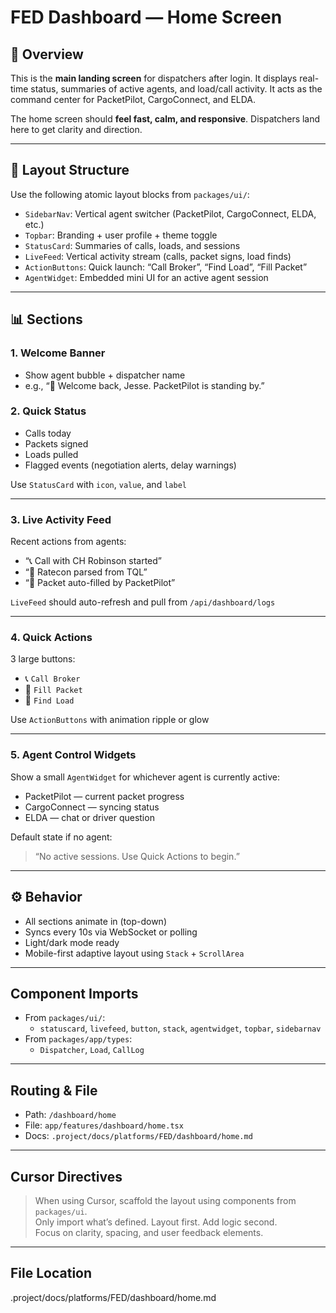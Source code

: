# FED Dashboard — Home Screen

## 🧭 Overview

This is the **main landing screen** for dispatchers after login. It displays real-time status, summaries of active agents, and load/call activity. It acts as the command center for PacketPilot, CargoConnect, and ELDA.

The home screen should **feel fast, calm, and responsive**. Dispatchers land here to get clarity and direction.

---

## 🧱 Layout Structure

Use the following atomic layout blocks from `packages/ui/`:

- `SidebarNav`: Vertical agent switcher (PacketPilot, CargoConnect, ELDA, etc.)
- `Topbar`: Branding + user profile + theme toggle
- `StatusCard`: Summaries of calls, loads, and sessions
- `LiveFeed`: Vertical activity stream (calls, packet signs, load finds)
- `ActionButtons`: Quick launch: “Call Broker”, “Find Load”, “Fill Packet”
- `AgentWidget`: Embedded mini UI for an active agent session

---

## 📊 Sections

### 1. Welcome Banner

- Show agent bubble + dispatcher name  
- e.g., “👋 Welcome back, Jesse. PacketPilot is standing by.”

### 2. Quick Status

- Calls today
- Packets signed
- Loads pulled
- Flagged events (negotiation alerts, delay warnings)

Use `StatusCard` with `icon`, `value`, and `label`

---

### 3. Live Activity Feed

Recent actions from agents:

- “📞 Call with CH Robinson started”
- “📎 Ratecon parsed from TQL”
- “🧠 Packet auto-filled by PacketPilot”

`LiveFeed` should auto-refresh and pull from `/api/dashboard/logs`

---

### 4. Quick Actions

3 large buttons:

- 📞 `Call Broker`
- 🧾 `Fill Packet`
- 🚛 `Find Load`

Use `ActionButtons` with animation ripple or glow

---

### 5. Agent Control Widgets

Show a small `AgentWidget` for whichever agent is currently active:

- PacketPilot — current packet progress
- CargoConnect — syncing status
- ELDA — chat or driver question

Default state if no agent:  
> “No active sessions. Use Quick Actions to begin.”

---

## ⚙️ Behavior

- All sections animate in (top-down)
- Syncs every 10s via WebSocket or polling
- Light/dark mode ready
- Mobile-first adaptive layout using `Stack` + `ScrollArea`

---

## Component Imports

- From `packages/ui/`:
  - `statuscard`, `livefeed`, `button`, `stack`, `agentwidget`, `topbar`, `sidebarnav`
- From `packages/app/types`:
  - `Dispatcher`, `Load`, `CallLog`

---

## Routing & File

- Path: `/dashboard/home`
- File: `app/features/dashboard/home.tsx`
- Docs: `.project/docs/platforms/FED/dashboard/home.md`

---

## Cursor Directives

> When using Cursor, scaffold the layout using components from `packages/ui`.  
> Only import what’s defined. Layout first. Add logic second.  
> Focus on clarity, spacing, and user feedback elements.


---

## File Location
.project/docs/platforms/FED/dashboard/home.md